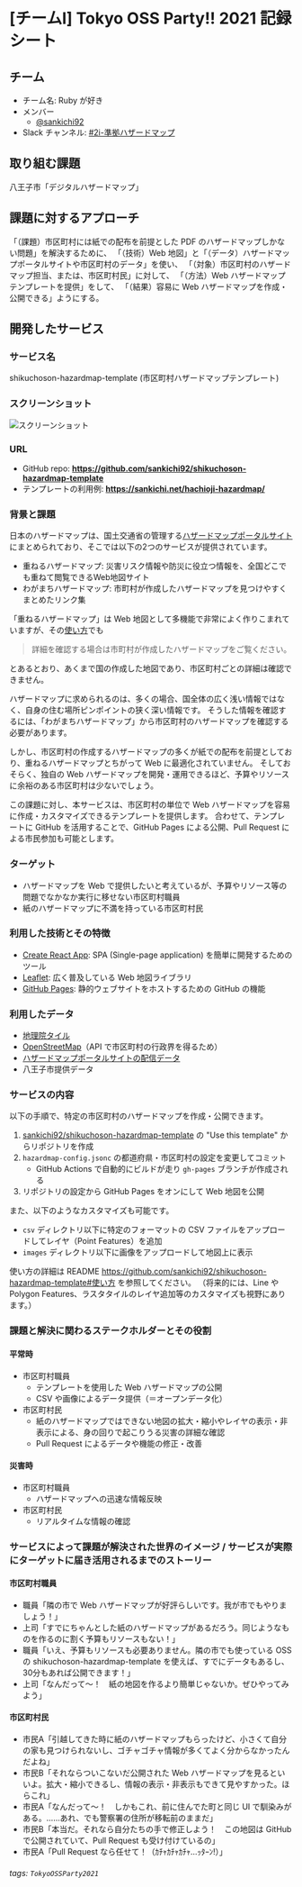 # [チームI] Tokyo OSS Party!! 2021 記録シート

## チーム

- チーム名: Ruby が好き
- メンバー
  - [@sankichi92](https://github.com/sankichi92)
- Slack チャンネル: [#2i-準拠ハザードマップ](https://tokyoossparty.slack.com/archives/C02NSHFJ1CY)

## 取り組む課題

八王子市「デジタルハザードマップ」

## 課題に対するアプローチ

「（課題）市区町村には紙での配布を前提とした PDF のハザードマップしかない問題」を解決するために、
「（技術）Web 地図」と「（データ）ハザードマップポータルサイトや市区町村のデータ」を使い、
「（対象）市区町村のハザードマップ担当、または、市区町村民」に対して、
「（方法）Web ハザードマップテンプレートを提供」をして、
「（結果）容易に Web ハザードマップを作成・公開できる」ようにする。

## 開発したサービス

### サービス名

shikuchoson-hazardmap-template (市区町村ハザードマップテンプレート)

### スクリーンショット

![スクリーンショット](https://raw.githubusercontent.com/sankichi92/shikuchoson-hazardmap-template/main/docs/screenshot.png)

### URL

- GitHub repo: **https://github.com/sankichi92/shikuchoson-hazardmap-template**
- テンプレートの利用例: **https://sankichi.net/hachioji-hazardmap/**

### 背景と課題

日本のハザードマップは、国土交通省の管理する[ハザードマップポータルサイト](https://disaportal.gsi.go.jp/)にまとめられており、そこでは以下の2つのサービスが提供されています。

- 重ねるハザードマップ: 災害リスク情報や防災に役立つ情報を、全国どこでも重ねて閲覧できるWeb地図サイト
- わがまちハザードマップ: 市町村が作成したハザードマップを見つけやすくまとめたリンク集

「重ねるハザードマップ」は Web 地図として多機能で非常によく作りこまれていますが、その[使い方](https://disaportal.gsi.go.jp/hazardmap/pamphlet/pamphlet.html)でも

> 詳細を確認する場合は市町村が作成したハザードマップをご覧ください。

とあるとおり、あくまで国の作成した地図であり、市区町村ごとの詳細は確認できません。

ハザードマップに求められるのは、多くの場合、国全体の広く浅い情報ではなく、自身の住む場所ピンポイントの狭く深い情報です。
そうした情報を確認するには、「わがまちハザードマップ」から市区町村のハザードマップを確認する必要があります。

しかし、市区町村の作成するハザードマップの多くが紙での配布を前提としており、重ねるハザードマップとちがって Web に最適化されていません。
そしておそらく、独自の Web ハザードマップを開発・運用できるほど、予算やリソースに余裕のある市区町村は少ないでしょう。

この課題に対し、本サービスは、市区町村の単位で Web ハザードマップを容易に作成・カスタマイズできるテンプレートを提供します。
合わせて、テンプレートに GitHub を活用することで、GitHub Pages による公開、Pull Request による市民参加も可能とします。

### ターゲット

- ハザードマップを Web で提供したいと考えているが、予算やリソース等の問題でなかなか実行に移せない市区町村職員
- 紙のハザードマップに不満を持っている市区町村民

### 利用した技術とその特徴

- [Create React App](https://create-react-app.dev/): SPA (Single-page application) を簡単に開発するためのツール
- [Leaflet](https://leafletjs.com/): 広く普及している Web 地図ライブラリ
- [GitHub Pages](https://docs.github.com/ja/pages): 静的ウェブサイトをホストするための GitHub の機能

### 利用したデータ

- [地理院タイル](https://maps.gsi.go.jp/development/ichiran.html)
- [OpenStreetMap](https://www.openstreetmap.org/)（API で市区町村の行政界を得るため）
- [ハザードマップポータルサイトの配信データ](https://disaportal.gsi.go.jp/hazardmap/copyright/opendata.html)
- 八王子市提供データ

### サービスの内容

以下の手順で、特定の市区町村のハザードマップを作成・公開できます。

1. [sankichi92/shikuchoson-hazardmap-template](https://github.com/sankichi92/shikuchoson-hazardmap-template) の "Use this template" からリポジトリを作成
2. `hazardmap-config.jsonc` の都道府県・市区町村の設定を変更してコミット
   - GitHub Actions で自動的にビルドが走り `gh-pages` ブランチが作成される
3. リポジトリの設定から GitHub Pages をオンにして Web 地図を公開

また、以下のようなカスタマイズも可能です。

- `csv` ディレクトリ以下に特定のフォーマットの CSV ファイルをアップロードしてレイヤ（Point Features）を追加
- `images` ディレクトリ以下に画像をアップロードして地図上に表示

使い方の詳細は README https://github.com/sankichi92/shikuchoson-hazardmap-template#使い方 を参照してください。
（将来的には、Line や Polygon Features、ラスタタイルのレイヤ追加等のカスタマイズも視野にあります。）

### 課題と解決に関わるステークホルダーとその役割

#### 平常時

- 市区町村職員
  - テンプレートを使用した Web ハザードマップの公開
  - CSV や画像によるデータ提供（＝オープンデータ化）
- 市区町村民
  - 紙のハザードマップではできない地図の拡大・縮小やレイヤの表示・非表示による、身の回りで起こりうる災害の詳細な確認
  - Pull Request によるデータや機能の修正・改善

#### 災害時

- 市区町村職員
  - ハザードマップへの迅速な情報反映 
- 市区町村民
  - リアルタイムな情報の確認

### サービスによって課題が解決された世界のイメージ / サービスが実際にターゲットに届き活用されるまでのストーリー

#### 市区町村職員

- 職員「隣の市で Web ハザードマップが好評らしいです。我が市でもやりましょう！」
- 上司「すでにちゃんとした紙のハザードマップがあるだろう。同じようなものを作るのに割く予算もリソースもない！」
- 職員「いえ、予算もリソースも必要ありません。隣の市でも使っている OSS の shikuchoson-hazardmap-template を使えば、すでにデータもあるし、30分もあれば公開できます！」
- 上司「なんだって〜！　紙の地図を作るより簡単じゃないか。ぜひやってみよう」

#### 市区町村民

- 市民A「引越してきた時に紙のハザードマップもらったけど、小さくて自分の家も見つけられないし、ゴチャゴチャ情報が多くてよく分からなかったんだよね」
- 市民B「それならついこないだ公開された Web ハザードマップを見るといいよ。拡大・縮小できるし、情報の表示・非表示もできて見やすかった。ほらこれ」
- 市民A「なんだって〜！　しかもこれ、前に住んでた町と同じ UI で馴染みがある。……あれ、でも警察署の住所が移転前のままだ」
- 市民B「本当だ。それなら自分たちの手で修正しよう！　この地図は GitHub で公開されていて、Pull Request も受け付けているの」
- 市民A「Pull Request なら任せて！（ｶﾁｬｶﾁｬｶﾁｬ…ｯﾀｰﾝ!）」

###### tags: `TokyoOSSParty2021`
